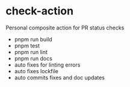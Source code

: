 # check-action

Personal composite action for PR status checks

* pnpm run build
* pnpm test
* pnpm run lint
* pnpm run docs
* auto fixes for linting errors
* auto fixes lockfile
* auto commits fixes and doc updates
